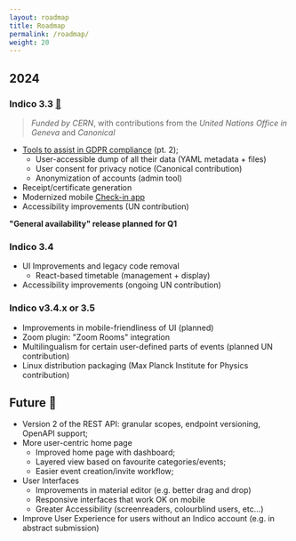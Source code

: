 ```yaml
---
layout: roadmap
title: Roadmap
permalink: /roadmap/
weight: 20
---
```


## 2024

### Indico 3.3 [:loudspeaker:](/indico/release/2023/12/05/indico-3-3-news.html)
> *Funded by CERN*, with contributions from the *United Nations Office in Geneva* and *Canonical*

* [Tools to assist in GDPR compliance](https://github.com/indico/indico/issues/1415) (pt. 2);
    - User-accessible dump of all their data (YAML metadata + files)
    - User consent for privacy notice (Canonical contribution)
    - Anonymization of accounts (admin tool)
* Receipt/certificate generation
* Modernized mobile [Check-in app](https://checkin.getindico.io/)
* Accessibility improvements (UN contribution)

**"General availability" release planned for Q1**


### Indico 3.4

* UI Improvements and legacy code removal
    - React-based timetable (management + display)
* Accessibility improvements (ongoing UN contribution)

### Indico v3.4.x or 3.5
* Improvements in mobile-friendliness of UI (planned)
* Zoom plugin: "Zoom Rooms" integration
* Multilingualism for certain user-defined parts of events (planned UN contribution)
* Linux distribution packaging (Max Planck Institute for Physics contribution)

## Future :crystal_ball:

* Version 2 of the REST API: granular scopes, endpoint versioning, OpenAPI support;
* More user-centric home page
    - Improved home page with dashboard;
    - Layered view based on favourite categories/events;
    - Easier event creation/invite workflow;
* User Interfaces
    - Improvements in material editor (e.g. better drag and drop)
    - Responsive interfaces that work OK on mobile
    - Greater Accessibility (screenreaders, colourblind users, etc...)
* Improve User Experience for users without an Indico account (e.g. in abstract submission)
